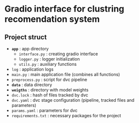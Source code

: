# Gradio interface for clustring recomendation system

## Project struct
* **`app`** : app directory
    * `interface.py` : creating gradio interface
    * `logger.py` : logger initialization
    * `utils.py` : auxiliary functions
* `log` : application logs
* `main.py` : main application file (combines all functions)
* `preprocess.py` : script for dvc pipeline
* **`data`** : data directory
* **`weigths`** : directory with model weights
* `dvc.lock` : hash of files tracked by dvc
* `dvc.yaml` : dvc stage configuration (pipeline, tracked files and parameters)
* `params.yaml` : parameters for dvc
* `requirements.txt` : necessary packages for the project